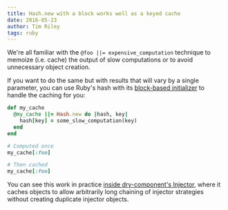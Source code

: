 ```yaml
---
title: Hash.new with a block works well as a keyed cache
date: 2016-05-23
author: Tim Riley
tags: ruby
---
```


We're all familiar with the `@foo ||= expensive_computation` technique to memoize (i.e. cache) the output of slow computations or to avoid unnecessary object creation.

If you want to do the same but with results that will vary by a single parameter, you can use Ruby's hash with its [block-based initializer](http://ruby-doc.org/core-2.3.1/Hash.html#method-c-new) to handle the caching for you:

```ruby
def my_cache
  @my_cache ||= Hash.new do |hash, key|
    hash[key] = some_slow_computation(key)
  end
end

# Computed once
my_cache[:foo]

# Then cached
my_cache[:foo]
```

You can see this work in practice [inside dry-component's Injector](https://github.com/dry-rb/dry-component/blob/0bebc656b625a18c25e3c8d9c4b71946fecac5e1/lib/dry/component/injector.rb#L56-L60), where it caches objects to allow arbitrarily long chaining of injector strategies without creating duplicate injector objects.

